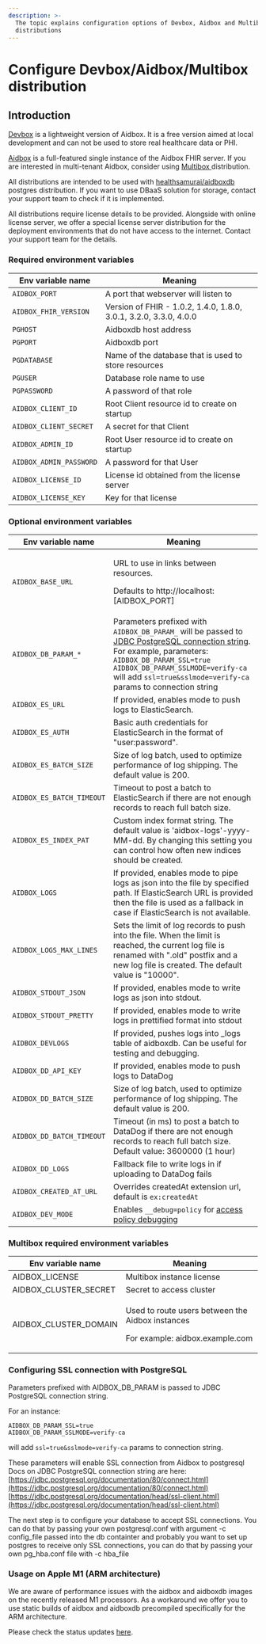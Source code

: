 ```yaml
---
description: >-
  The topic explains configuration options of Devbox, Aidbox and Multibox
  distributions
---
```


# Configure Devbox/Aidbox/Multibox distribution

## Introduction

[Devbox](https://hub.docker.com/r/healthsamurai/devbox) is a lightweight version of Aidbox. It is a free version aimed at local development and can not be used to store real healthcare data or PHI.

[Aidbox](https://hub.docker.com/r/healthsamurai/aidboxone) is a full-featured single instance of the Aidbox FHIR server. If you are interested in multi-tenant Aidbox, consider using [Multibox ](https://docs.aidbox.app/getting-started/installation/use-devbox-aidbox)distribution.

All distributions are intended to be used with [healthsamurai/aidboxdb](https://hub.docker.com/r/healthsamurai/aidboxdb) postgres distribution. If you want to use DBaaS solution for storage, contact your support team to check if it is implemented.

All distributions require license details to be provided. Alongside with online license server, we offer a special license server distribution for the deployment environments that do not have access to the internet. Contact your support team for the details.

### Required environment variables

| Env variable name       | Meaning                                                           |
| ----------------------- | ----------------------------------------------------------------- |
| `AIDBOX_PORT`           | A port that webserver will listen to                              |
| `AIDBOX_FHIR_VERSION`   | Version of FHIR - 1.0.2, 1.4.0, 1.8.0, 3.0.1, 3.2.0, 3.3.0, 4.0.0 |
| `PGHOST`                | Aidboxdb host address                                             |
| `PGPORT`                | Aidboxdb port                                                     |
| `PGDATABASE`            | Name of the database that is used to store resources              |
| `PGUSER`                | Database role name to use                                         |
| `PGPASSWORD`            | A password of that role                                           |
| `AIDBOX_CLIENT_ID`      | Root Client resource id to create on startup                      |
| `AIDBOX_CLIENT_SECRET`  | A secret for that Client                                          |
| `AIDBOX_ADMIN_ID`       | Root User resource id to create on startup                        |
| `AIDBOX_ADMIN_PASSWORD` | A password for that User                                          |
| `AIDBOX_LICENSE_ID`     | License id obtained from the license server                       |
| `AIDBOX_LICENSE_KEY`    | Key for that license                                              |

### Optional environment variables

| Env variable name         | Meaning                                                                                                                                                                                                                                                                                                                  |
| ------------------------- | ------------------------------------------------------------------------------------------------------------------------------------------------------------------------------------------------------------------------------------------------------------------------------------------------------------------------ |
| `AIDBOX_BASE_URL`         | <p>URL to use in links between resources. </p><p>Defaults to http://localhost:[AIDBOX_PORT]</p>                                                                                                                                                                                                                          |
| `AIDBOX_DB_PARAM_*`       | Parameters prefixed with `AIDBOX_DB_PARAM_` will be passed to [JDBC PostgreSQL connection string](https://jdbc.postgresql.org/documentation/80/connect.html). For example, parameters: `AIDBOX_DB_PARAM_SSL=true`  `AIDBOX_DB_PARAM_SSLMODE=verify-ca` will add `ssl=true&sslmode=verify-ca` params to connection string |
| `AIDBOX_ES_URL`           | If provided, enables mode to push logs to ElasticSearch.                                                                                                                                                                                                                                                                 |
| `AIDBOX_ES_AUTH`          | Basic auth credentials for ElasticSearch in the format of "user:password".                                                                                                                                                                                                                                               |
| `AIDBOX_ES_BATCH_SIZE`    | Size of log batch, used to optimize performance of log shipping. The default value is 200.                                                                                                                                                                                                                               |
| `AIDBOX_ES_BATCH_TIMEOUT` | Timeout to post a batch to ElasticSearch if there are not enough records to reach full batch size.                                                                                                                                                                                                                       |
| `AIDBOX_ES_INDEX_PAT`     | Custom index format string. The default value is 'aidbox-logs'-yyyy-MM-dd. By changing this setting you can control how often new indices should be created.                                                                                                                                                             |
| `AIDBOX_LOGS`             | If provided, enables mode to pipe logs as json into the file by specified path. If ElasticSearch URL is provided then the file is used as a fallback in case if ElasticSearch is not available.                                                                                                                          |
| `AIDBOX_LOGS_MAX_LINES`   | Sets the limit of log records to push into the file. When the limit is reached, the current log file is renamed with ".old" postfix and a new log file is created. The default value is "10000".                                                                                                                         |
| `AIDBOX_STDOUT_JSON`      | If provided, enables mode to write logs as json into stdout.                                                                                                                                                                                                                                                             |
| `AIDBOX_STDOUT_PRETTY`    | If provided, enables mode to write logs in prettified format into stdout                                                                                                                                                                                                                                                 |
| `AIDBOX_DEVLOGS`          | If provided, pushes logs into \_logs table of aidboxdb. Can be useful for testing and debugging.                                                                                                                                                                                                                         |
| `AIDBOX_DD_API_KEY`       | If provided, enables mode to push logs to DataDog                                                                                                                                                                                                                                                                        |
| `AIDBOX_DD_BATCH_SIZE`    | Size of log batch, used to optimize performance of log shipping. The default value is 200.                                                                                                                                                                                                                               |
| `AIDBOX_DD_BATCH_TIMEOUT` | Timeout (in ms) to post a batch to DataDog if there are not enough records to reach full batch size. Default value: 3600000 (1 hour)                                                                                                                                                                                     |
| `AIDBOX_DD_LOGS`          | Fallback file to write logs in if uploading to DataDog fails                                                                                                                                                                                                                                                             |
| `AIDBOX_CREATED_AT_URL`   | Overrides createdAt extension url, default is `ex:createdAt`                                                                                                                                                                                                                                                             |
| `AIDBOX_DEV_MODE`         | Enables  `__debug=policy` for [access policy debugging](https://docs.aidbox.app/security-and-access-control-1/security/access-policy#policy-debugging)                                                                                                                                                                   |

### Multibox required environment variables

| Env variable name       | Meaning                                                                                              |
| ----------------------- | ---------------------------------------------------------------------------------------------------- |
| AIDBOX\_LICENSE         | Multibox instance license                                                                            |
| AIDBOX\_CLUSTER\_SECRET | Secret to access cluster                                                                             |
| AIDBOX\_CLUSTER\_DOMAIN | <p>Used to route users between the Aidbox instances</p><p></p><p>For example: aidbox.example.com</p> |



### Configuring SSL connection with PostgreSQL

Parameters prefixed with AIDBOX\_DB\_PARAM is passed to JDBC PostgreSQL connection string.

For an instance:

`AIDBOX_DB_PARAM_SSL=true`\
`AIDBOX_DB_PARAM_SSLMODE=verify-ca`

will add `ssl=true&sslmode=verify-ca` params to connection string.

These parameters will enable SSL connection from Aidbox to postgresql Docs on JDBC PostgreSQL connection string are here: [https://jdbc.postgresql.org/documentation/80/connect.html](https://jdbc.postgresql.org/documentation/80/connect.html) [https://jdbc.postgresql.org/documentation/head/ssl-client.html](https://jdbc.postgresql.org/documentation/head/ssl-client.html)

The next step is to configure your database to accept SSL connections. You can do that by passing your own postgresql.conf with argument -c config\_file passed into the db containter and probably you want to set up postgres to receive only SSL connections, you can do that by passing your own pg\_hba.conf file with -c hba\_file

### Usage on Apple M1 (ARM architecture)

We are aware of performance issues with the aidbox and aidboxdb images on the recently released M1 processors. As a workaround we offer you to use static builds of aidbox and aidboxdb precompiled specifically for the ARM architecture.&#x20;

Please check the status updates [here](https://github.com/Aidbox/Issues/issues/393).
